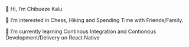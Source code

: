 👋 Hi, I’m Chibueze Kalu

👀 I’m interested in Chess, Hiking and Spending Time with Friends/Family.

🌱 I’m currently learning Continous Integration and Contionous Development/Delivery on React Native
